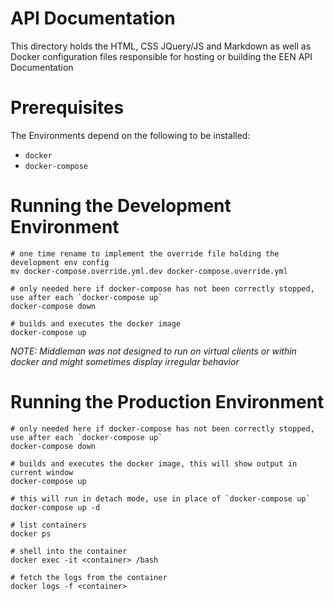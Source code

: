 # API Documentation


This directory holds the HTML, CSS JQuery/JS and Markdown as well as Docker configuration files responsible for hosting or building the EEN API Documentation


# Prerequisites


The Environments depend on the following to be installed:

  - `docker`
  - `docker-compose`


# Running the Development Environment


```shell
# one time rename to implement the override file holding the development env config
mv docker-compose.override.yml.dev docker-compose.override.yml

# only needed here if docker-compose has not been correctly stopped, use after each `docker-compose up`
docker-compose down

# builds and executes the docker image
docker-compose up
```

*NOTE: Middleman was not designed to run on virtual clients or within docker and might sometimes display irregular behavior*


# Running the Production Environment


```shell
# only needed here if docker-compose has not been correctly stopped, use after each `docker-compose up`
docker-compose down

# builds and executes the docker image, this will show output in current window
docker-compose up

# this will run in detach mode, use in place of `docker-compose up`
docker-compose up -d

# list containers
docker ps

# shell into the container
docker exec -it <container> /bash

# fetch the logs from the container
docker logs -f <container>
```
